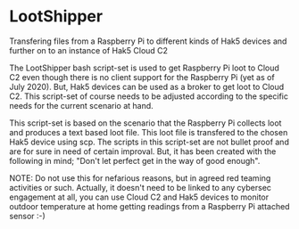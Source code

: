 # LootShipper
Transfering files from a Raspberry Pi to different kinds of Hak5 devices and further on to an instance of Hak5 Cloud C2

The LootShipper bash script-set is used to get Raspberry Pi loot to Cloud C2 even though there is no client support for the Raspberry Pi (yet as of July 2020).
But, Hak5 devices can be used as a broker to get loot to Cloud C2. This script-set of course needs to be adjusted according to the specific needs for the current scenario at hand.

This script-set is based on the scenario that the Raspberry Pi collects loot and produces a text based loot file. This loot file is transfered to the chosen Hak5 device using scp. The scripts in this script-set are not bullet proof and are for sure in need of certain improval. But, it has been created with the following in mind; "Don't let perfect get in the way of good enough".

NOTE: Do not use this for nefarious reasons, but in agreed red teaming activities or such. Actually, it doesn't need to be linked to any cybersec engagement at all, you can use Cloud C2 and Hak5 devices to monitor outdoor temperature at home getting readings from a Raspberry Pi attached sensor :-)
